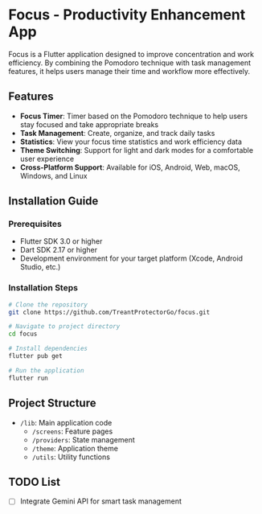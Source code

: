 # Focus - Productivity Enhancement App

Focus is a Flutter application designed to improve concentration and work efficiency. By combining the Pomodoro technique with task management features, it helps users manage their time and workflow more effectively.

## Features

- **Focus Timer**: Timer based on the Pomodoro technique to help users stay focused and take appropriate breaks
- **Task Management**: Create, organize, and track daily tasks
- **Statistics**: View your focus time statistics and work efficiency data
- **Theme Switching**: Support for light and dark modes for a comfortable user experience
- **Cross-Platform Support**: Available for iOS, Android, Web, macOS, Windows, and Linux

## Installation Guide

### Prerequisites
- Flutter SDK 3.0 or higher
- Dart SDK 2.17 or higher
- Development environment for your target platform (Xcode, Android Studio, etc.)

### Installation Steps

```bash
# Clone the repository
git clone https://github.com/TreantProtectorGo/focus.git

# Navigate to project directory
cd focus

# Install dependencies
flutter pub get

# Run the application
flutter run
```

## Project Structure

- `/lib`: Main application code
  - `/screens`: Feature pages
  - `/providers`: State management
  - `/theme`: Application theme
  - `/utils`: Utility functions

## TODO List

- [ ] Integrate Gemini API for smart task management
